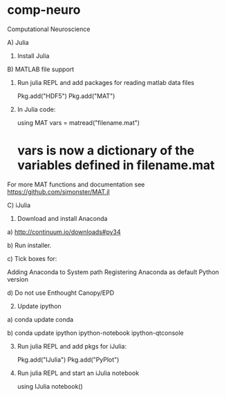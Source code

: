 # comp-neuro
Computational Neuroscience


A) Julia

1) Install Julia

B) MATLAB file support

1) Run julia REPL and add packages for reading matlab data files

    Pkg.add("HDF5")
    Pkg.add("MAT")

2) In Julia code:

    using MAT
    vars = matread("filename.mat")
    # vars is now a dictionary of the variables defined in filename.mat

For more MAT functions and documentation see
https://github.com/simonster/MAT.jl

C) iJulia

1) Download and install Anaconda

 a) http://continuum.io/downloads#py34

 b) Run installer. 

 c) Tick boxes for: 

 Adding Anaconda to System path
 Registering Anaconda as default Python version  

 d) Do not use Enthought Canopy/EPD

2) Update ipython

 a) conda update conda

 b) conda update ipython ipython-notebook ipython-qtconsole

3) Run julia REPL and add pkgs for iJulia:

    Pkg.add("IJulia")
    Pkg.add("PyPlot")

4) Run julia REPL and start an iJulia notebook

    using IJulia
    notebook()
